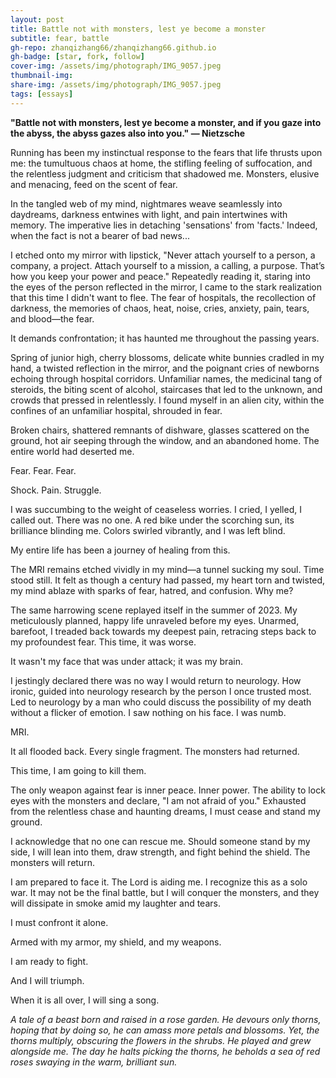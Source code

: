 ```yaml
---
layout: post
title: Battle not with monsters, lest ye become a monster
subtitle: fear, battle 
gh-repo: zhanqizhang66/zhanqizhang66.github.io
gh-badge: [star, fork, follow]
cover-img: /assets/img/photograph/IMG_9057.jpeg
thumbnail-img:
share-img: /assets/img/photograph/IMG_9057.jpeg
tags: [essays]
---
```

**"Battle not with monsters, lest ye become a monster, and if you gaze into the abyss, the abyss gazes also into you." — Nietzsche**

Running has been my instinctual response to the fears that life thrusts upon me: the tumultuous chaos at home, the stifling feeling of suffocation, and the relentless judgment and criticism that shadowed me. Monsters, elusive and menacing, feed on the scent of fear.

In the tangled web of my mind, nightmares weave seamlessly into daydreams, darkness entwines with light, and pain intertwines with memory. The imperative lies in detaching 'sensations' from 'facts.' Indeed, when the fact is not a bearer of bad news...

I etched onto my mirror with lipstick, "Never attach yourself to a person, a company, a project. Attach yourself to a mission, a calling, a purpose. That’s how you keep your power and peace." Repeatedly reading it, staring into the eyes of the person reflected in the mirror, I came to the stark realization that this time I didn't want to flee. The fear of hospitals, the recollection of darkness, the memories of chaos, heat, noise, cries, anxiety, pain, tears, and blood—the fear.

It demands confrontation; it has haunted me throughout the passing years.

Spring of junior high, cherry blossoms, delicate white bunnies cradled in my hand, a twisted reflection in the mirror, and the poignant cries of newborns echoing through hospital corridors. Unfamiliar names, the medicinal tang of steroids, the biting scent of alcohol, staircases that led to the unknown, and crowds that pressed in relentlessly. I found myself in an alien city, within the confines of an unfamiliar hospital, shrouded in fear.

Broken chairs, shattered remnants of dishware, glasses scattered on the ground, hot air seeping through the window, and an abandoned home. The entire world had deserted me.

Fear. Fear. Fear.

Shock. Pain. Struggle.

I was succumbing to the weight of ceaseless worries. I cried, I yelled, I called out. There was no one. A red bike under the scorching sun, its brilliance blinding me. Colors swirled vibrantly, and I was left blind. 

My entire life has been a journey of healing from this. 

The MRI remains etched vividly in my mind—a tunnel sucking my soul. Time stood still. It felt as though a century had passed, my heart torn and twisted, my mind ablaze with sparks of fear, hatred, and confusion. Why me?

The same harrowing scene replayed itself in the summer of 2023. My meticulously planned, happy life unraveled before my eyes. Unarmed, barefoot, I treaded back towards my deepest pain, retracing steps back to my profoundest fear. This time, it was worse.

It wasn't my face that was under attack; it was my brain.

I jestingly declared there was no way I would return to neurology. How ironic, guided into neurology research by the person I once trusted most. Led to neurology by a man who could discuss the possibility of my death without a flicker of emotion. I saw nothing on his face. I was numb.

MRI.

It all flooded back. Every single fragment. The monsters had returned.

This time, I am going to kill them.

The only weapon against fear is inner peace. Inner power. The ability to lock eyes with the monsters and declare, "I am not afraid of you." Exhausted from the relentless chase and haunting dreams, I must cease and stand my ground.

I acknowledge that no one can rescue me. Should someone stand by my side, I will lean into them, draw strength, and fight behind the shield. The monsters will return.

I am prepared to face it. The Lord is aiding me. I recognize this as a solo war. It may not be the final battle, but I will conquer the monsters, and they will dissipate in smoke amid my laughter and tears.

I must confront it alone.

Armed with my armor, my shield, and my weapons.

I am ready to fight.

And I will triumph.

When it is all over, I will sing a song.

*A tale of a beast born and raised in a rose garden. He devours only thorns, hoping that by doing so, he can amass more petals and blossoms. Yet, the thorns multiply, obscuring the flowers in the shrubs. He played and grew alongside me. The day he halts picking the thorns, he beholds a sea of red roses swaying in the warm, brilliant sun.*
